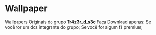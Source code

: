 # Wallpaper
Wallpapers Originais do grupo <b> Tr4z3r_d_s3c </b> 
Faça Download apenas:
Se você for um dos integrante do grupo;
Se você for algum fã premium;
